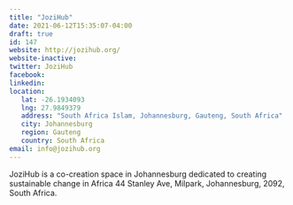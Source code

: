```yaml
---
title: "JoziHub"
date: 2021-06-12T15:35:07-04:00
draft: true
id: 147
website: http://jozihub.org/
website-inactive: 
twitter: JoziHub
facebook: 
linkedin: 
location: 
   lat: -26.1934093
   lng: 27.9849379
   address: "South Africa Islam, Johannesburg, Gauteng, South Africa"
   city: Johannesburg
   region: Gauteng
   country: South Africa
email: info@jozihub.org
---
```

JoziHub is a co-creation space in Johannesburg dedicated to creating sustainable change in Africa 44 Stanley Ave, Milpark, Johannesburg, 2092, South Africa. 
